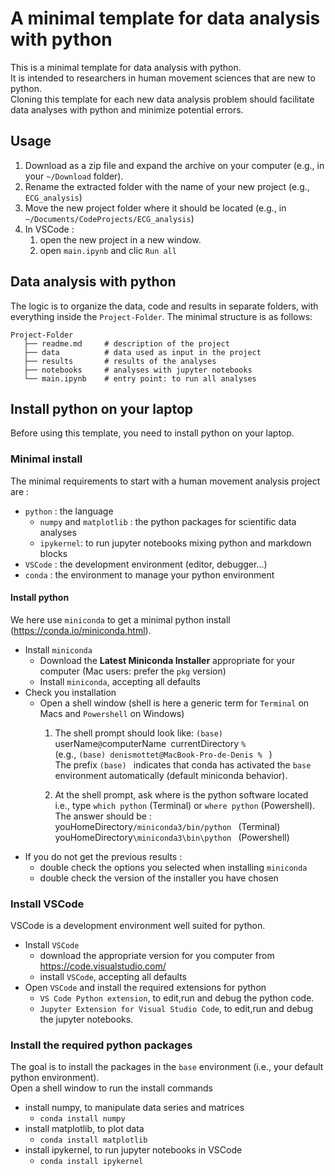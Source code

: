 # A minimal template for data analysis with python 

This is a minimal template for data analysis with python.  
It is intended to researchers in human movement sciences that are new to python.   
Cloning this template for each new data analysis problem should facilitate data analyses with python and minimize potential errors.   

## Usage 
1. Download as a zip file and expand the archive on your computer (e.g., in your `~/Download` folder). 
1. Rename the extracted folder with the name of your new project (e.g., `ECG_analysis`)
1. Move the new project folder where it should be located (e.g., in `~/Documents/CodeProjects/ECG_analysis`)
1. In VSCode :
    1. open the new project in a new window. 
    1. open `main.ipynb` and clic `Run all`

## Data analysis with python 
The logic is to organize the data, code and results in separate folders, with everything inside the `Project-Folder`. The minimal structure is as follows:   

    Project-Folder
       ├── readme.md     # description of the project 
       ├── data          # data used as input in the project  
       ├── results       # results of the analyses 
       ├── notebooks     # analyses with jupyter notebooks 
       └── main.ipynb    # entry point: to run all analyses 

## Install python on your laptop 
Before using this template, you need to install python on your laptop.

### Minimal install 
The minimal requirements to start with a human movement analysis project are :  
- `python` : the language 
  - `numpy` and `matplotlib` : the python packages for scientific data analyses
  - `ipykernel`: to run jupyter notebooks mixing python and markdown blocks 
- `VSCode` : the development environment (editor, debugger...)  
- `conda` : the environment to manage your python environment 

#### Install python 
We here use `miniconda` to get a minimal python install (https://conda.io/miniconda.html). 
- Install `miniconda` 
    - Download the **Latest Miniconda Installer** appropriate for your computer (Mac users: prefer the `pkg` version)
    - Install `miniconda`, accepting all defaults 
- Check you installation 
    - Open a shell window (shell is here a generic term for `Terminal` on Macs and `Powershell` on Windows)
        1. The shell prompt should look like: 
        `(base) `userName`@`computerName` `currentDirectory `%`  
        (e.g., `(base) denismottet@MacBook-Pro-de-Denis % `  )  
        The prefix `(base) ` indicates that conda has activated the `base` environment automatically (default miniconda behavior). 

        1. At the shell prompt, ask where is the python software located  
        i.e., type  `which python` (Terminal) or `where python` (Powershell). The answer should be :   
        youHomeDirectory`/miniconda3/bin/python `  (Terminal)   
        youHomeDirectory`\miniconda3\bin\python `  (Powershell) 
- If you do not get the previous results :
    - double check the options you selected when installing `miniconda`
    - double check the version of the installer you have chosen 

### Install VSCode 
VSCode is a development environment well suited for python. 
- Install `VSCode` 
    - download the appropriate version for you computer from https://code.visualstudio.com/
    - install `VSCode`, accepting all defaults
- Open `VSCode` and install the required extensions for python
    - `VS Code Python extension`, to edit,run and debug the python code. 
    - `Jupyter Extension for Visual Studio Code`, to edit,run and debug the jupyter notebooks. 

### Install the required python packages
The goal is to install the packages in the `base` environment (i.e., your default python environment).  
Open a shell window to run the install commands
- install numpy, to manipulate data series and matrices
    - `conda install numpy`
- install matplotlib, to plot data
    - `conda install matplotlib`
- install ipykernel, to run jupyter notebooks in VSCode
    - `conda install ipykernel`